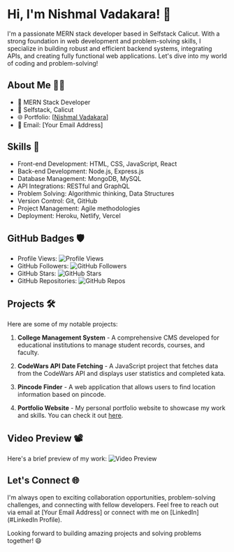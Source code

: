 # Hi, I'm Nishmal Vadakara! 👋

I'm a passionate MERN stack developer based in Selfstack Calicut. With a strong foundation in web development and problem-solving skills, I specialize in building robust and efficient backend systems, integrating APIs, and creating fully functional web applications. Let's dive into my world of coding and problem-solving!

## About Me 🧑‍💻

- 💼 MERN Stack Developer
- 🏢 Selfstack, Calicut
- 🌐 Portfolio: [[Nishmal Vadakara](https://its-me-nishmal.github.io/Its-me-nishmal/)]
- 📧 Email: [Your Email Address]

## Skills 🚀

- Front-end Development: HTML, CSS, JavaScript, React
- Back-end Development: Node.js, Express.js
- Database Management: MongoDB, MySQL
- API Integrations: RESTful and GraphQL
- Problem Solving: Algorithmic thinking, Data Structures
- Version Control: Git, GitHub
- Project Management: Agile methodologies
- Deployment: Heroku, Netlify, Vercel

## GitHub Badges 🛡️

- Profile Views: ![Profile Views](https://komarev.com/ghpvc/?username=Its-me-nishmal)
- GitHub Followers: ![GitHub Followers](https://img.shields.io/github/followers/Its-me-nishmal?style=social)
- GitHub Stars: ![GitHub Stars](https://img.shields.io/github/stars/Its-me-nishmal?style=social)
- GitHub Repositories: ![GitHub Repos](https://img.shields.io/badge/Repositories-10-brightgreen)

## Projects 🛠️

Here are some of my notable projects:

1. **College Management System** - A comprehensive CMS developed for educational institutions to manage student records, courses, and faculty.

2. **CodeWars API Date Fetching** - A JavaScript project that fetches data from the CodeWars API and displays user statistics and completed kata.

3. **Pincode Finder** - A web application that allows users to find location information based on pincode.

4. **Portfolio Website** - My personal portfolio website to showcase my work and skills. You can check it out [here](#).

## Video Preview 📽️

Here's a brief preview of my work:
![Video Preview](https://github.com/Its-me-nishmal/Its-me-nishmal/raw/main/assets/videos/robo.gif)

## Let's Connect 🌐

I'm always open to exciting collaboration opportunities, problem-solving challenges, and connecting with fellow developers. Feel free to reach out via email at [Your Email Address] or connect with me on [LinkedIn](#LinkedIn Profile).

Looking forward to building amazing projects and solving problems together! 😄
